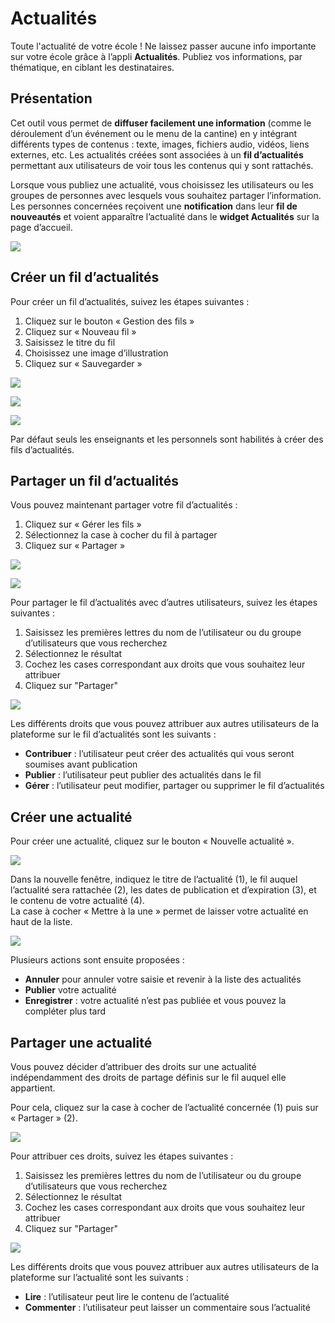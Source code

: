 # Actualités

Toute l'actualité de votre école ! Ne laissez passer aucune info importante sur votre école grâce à l’appli **Actualités**. Publiez vos informations, par thématique, en ciblant les destinataires.

## Présentation

Cet outil vous permet de **diffuser facilement une information** \(comme le déroulement d’un événement ou le menu de la cantine\) en y intégrant différents types de contenus : texte, images, fichiers audio, vidéos, liens externes, etc. Les actualités créées sont associées à un **fil d’actualités** permettant aux utilisateurs de voir tous les contenus qui y sont rattachés.

Lorsque vous publiez une actualité, vous choisissez les utilisateurs ou les groupes de personnes avec lesquels vous souhaitez partager l’information. Les personnes concernées reçoivent une **notification** dans leur **fil de nouveautés** et voient apparaître l’actualité dans le **widget Actualités** sur la page d’accueil.

![](.gitbook/assets/2018-08-22_17h56_50-2.png)

## Créer un fil d’actualités

Pour créer un fil d’actualités, suivez les étapes suivantes :

1. Cliquez sur le bouton « Gestion des fils »
2. Cliquez sur « Nouveau fil »
3. Saisissez le titre du fil
4. Choisissez une image d’illustration
5. Cliquez sur « Sauvegarder »

![](.gitbook/assets/actu-2-2.png)

![](.gitbook/assets/actu-3-2.png)

![](.gitbook/assets/actu-4-1.png)

Par défaut seuls les enseignants et les personnels sont habilités à créer des fils d’actualités.

## Partager un fil d’actualités

Vous pouvez maintenant partager votre fil d’actualités :

1. Cliquez sur « Gérer les fils »
2. Sélectionnez la case à cocher du fil à partager
3. Cliquez sur « Partager »

![](.gitbook/assets/actu-2-1-2.png)

![](.gitbook/assets/actu-5-2.png)

Pour partager le fil d’actualités avec d’autres utilisateurs, suivez les étapes suivantes :

1. Saisissez les premières lettres du nom de l’utilisateur ou du groupe d’utilisateurs que vous recherchez
2. Sélectionnez le résultat
3. Cochez les cases correspondant aux droits que vous souhaitez leur attribuer
4. Cliquez sur "Partager" 

![](.gitbook/assets/2018-08-22_17h59_33-1.png)

Les différents droits que vous pouvez attribuer aux autres utilisateurs de la plateforme sur le fil d’actualités sont les suivants :

* **Contribuer** : l’utilisateur peut créer des actualités qui vous seront soumises avant publication
* **Publier** : l’utilisateur peut publier des actualités dans le fil
* **Gérer** : l’utilisateur peut modifier, partager ou supprimer le fil d’actualités

## Créer une actualité

Pour créer une actualité, cliquez sur le bouton « Nouvelle actualité ».

![](.gitbook/assets/actu-7-1%20%281%29.png)

Dans la nouvelle fenêtre, indiquez le titre de l’actualité \(1\), le fil auquel l’actualité sera rattachée \(2\), les dates de publication et d’expiration \(3\), et le contenu de votre actualité \(4\).  
La case à cocher « Mettre à la une » permet de laisser votre actualité en haut de la liste.

![](.gitbook/assets/actu-8-2.png)

Plusieurs actions sont ensuite proposées :

* **Annuler** pour annuler votre saisie et revenir à la liste des actualités
* **Publier** votre actualité
* **Enregistrer** : votre actualité n’est pas publiée et vous pouvez la compléter plus tard

## Partager une actualité

Vous pouvez décider d’attribuer des droits sur une actualité indépendamment des droits de partage définis sur le fil auquel elle appartient.

Pour cela, cliquez sur la case à cocher de l’actualité concernée \(1\) puis sur « Partager » \(2\).

![](.gitbook/assets/actu-9-2%20%281%29.png)

Pour attribuer ces droits, suivez les étapes suivantes :

1. Saisissez les premières lettres du nom de l’utilisateur ou du groupe d’utilisateurs que vous recherchez
2. Sélectionnez le résultat
3. Cochez les cases correspondant aux droits que vous souhaitez leur attribuer
4. Cliquez sur "Partager" 

![](.gitbook/assets/2018-08-22_18h02_30-2%20%281%29.png)

Les différents droits que vous pouvez attribuer aux autres utilisateurs de la plateforme sur l’actualité sont les suivants :

* **Lire** : l’utilisateur peut lire le contenu de l’actualité
* **Commenter** : l’utilisateur peut laisser un commentaire sous l’actualité

